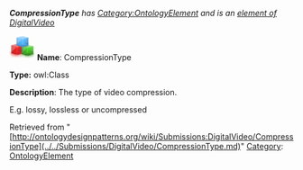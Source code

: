 ___CompressionType__ has [Category:OntologyElement](../../Category/OntologyElement.md "Category:OntologyElement") and is an [element of](../../Property/ElementOf.md "Property:ElementOf") [DigitalVideo](../../Submissions/DigitalVideo.md "Submissions:DigitalVideo")_


  




[![Class](../../images/thumb/2/27/Class.gif/45px-Class.gif)](../../Image/Class.gif.md "Class")
__Name__: CompressionType 


__Type:__ owl:Class 


__Description__: The type of video compression. 


E.g. lossy, lossless or uncompressed





Retrieved from "[http://ontologydesignpatterns.org/wiki/Submissions:DigitalVideo/CompressionType](../../Submissions/DigitalVideo/CompressionType.md)"
 [Category](http://ontologydesignpatterns.org/wiki/Special:Categories "Special:Categories"): [OntologyElement](../../Category/OntologyElement.md "Category:OntologyElement")